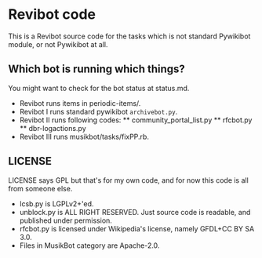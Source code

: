# Revibot code

This is a Revibot source code for the tasks which is not standard Pywikibot module, or not Pywikibot at all.

## Which bot is running which things?

You might want to check for the bot status at status.md.

- Revibot runs items in periodic-items/.
- Revibot I runs standard pywikibot <code>archivebot.py</code>.
- Revibot II runs following codes:
  ** community_portal_list.py
  ** rfcbot.py
  \*\* dbr-logactions.py
- Revibot III runs musikbot/tasks/fixPP.rb.

## LICENSE

LICENSE says GPL but that's for my own code, and for now this code is all from someone else.

- lcsb.py is LGPLv2+'ed.
- unblock.py is ALL RIGHT RESERVED. Just source code is readable, and published under permission.
- rfcbot.py is licensed under Wikipedia's license, namely GFDL+CC BY SA 3.0.
- Files in MusikBot category are Apache-2.0.
